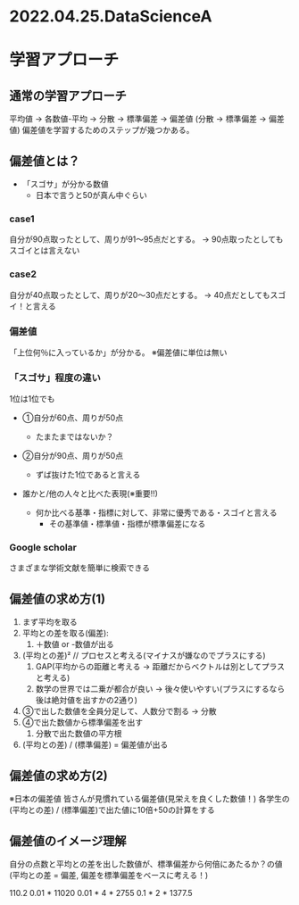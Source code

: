 # 2022.04.25.DataScienceA
# 学習アプローチ
## 通常の学習アプローチ
平均値 -> 各数値-平均 -> 分散 -> 標準偏差 -> 偏差値
(分散 -> 標準偏差 -> 偏差値)
偏差値を学習するためのステップが幾つかある。

## 偏差値とは？
- 「スゴサ」が分かる数値
  - 日本で言うと50が真ん中ぐらい

### case1
自分が90点取ったとして、周りが91～95点だとする。
-> 90点取ったとしてもスゴイとは言えない

### case2
自分が40点取ったとして、周りが20～30点だとする。
-> 40点だとしてもスゴイ！と言える

### 偏差値
「上位何％に入っているか」が分かる。
※偏差値に単位は無い

### 「スゴサ」程度の違い
1位は1位でも
- ①自分が60点、周りが50点
  - たまたまではないか？
- ②自分が90点、周りが50点
  - ずば抜けた1位であると言える

- 誰かと/他の人々と比べた表現(※重要‼)
  - 何か比べる基準・指標に対して、非常に優秀である・スゴイと言える
    - その基準値・標準値・指標が標準偏差になる

### Google scholar
さまざまな学術文献を簡単に検索できる

## 偏差値の求め方(1)
1. まず平均を取る
2. 平均との差を取る(偏差):
   1. ＋数値 or -数値が出る
3. (平均との差)²  // プロセスと考える(マイナスが嫌なのでプラスにする)
   1. GAP(平均からの距離と考える -> 距離だからベクトルは別としてプラスと考える)
   2. 数学の世界では二乗が都合が良い -> 後々使いやすい(プラスにするなら後は絶対値を出すかの2通り)
4. ③で出した数値を全員分足して、人数分で割る -> 分散
5. ④で出た数値から標準偏差を出す
   1. 分散で出た数値の平方根
6. (平均との差) / (標準偏差) = 偏差値が出る

## 偏差値の求め方(2)
※日本の偏差値
皆さんが見慣れている偏差値(見栄えを良くした数値！)
各学生の(平均との差) / (標準偏差)で出た値に10倍+50の計算をする

## 偏差値のイメージ理解
自分の点数と平均との差を出した数値が、標準偏差から何倍にあたるか？の値
(平均との差 = 偏差, 偏差を標準偏差をベースに考える！)

110.2
0.01 * 11020
0.01 * 4 * 2755
0.1 * 2 * 1377.5


